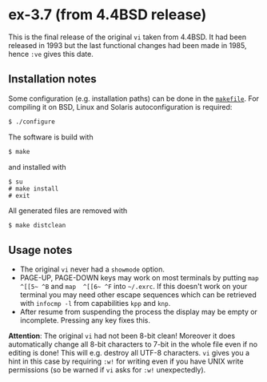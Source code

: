 # ex-3.7 (from 4.4BSD release)
This is the final release of the original `vi` taken from 4.4BSD.
It had been released in 1993 but the last functional changes had been made in 1985,
hence `:ve` gives this date.
## Installation notes
Some configuration (e.g. installation paths) can be done in the
[`makefile`](https://github.com/n-t-roff/ex-3.7_4.4BSD/blob/master/Makefile.in).
For compiling it on BSD, Linux and Solaris autoconfiguration is required:
```sh
$ ./configure
```
The software is build with
```sh
$ make
```
and installed with
```
$ su
# make install
# exit
```
All generated files are removed with
```sh
$ make distclean
```
## Usage notes
* The original `vi` never had a `showmode` option.
* PAGE-UP, PAGE-DOWN keys may work on most terminals by putting
  `map  ^[[5~ ^B` and `map  ^[[6~ ^F` into `~/.exrc`.
  If this doesn't work on your terminal you may need other escape sequences which can be retrieved with
  `infocmp -l` from capabilities `kpp` and `knp`.
* After resume from suspending the process the display may be empty or incomplete.
  Pressing any key fixes this.

**Attention**:
The original `vi` had not been 8-bit clean!
Moreover it does automatically change all 8-bit characters to 7-bit in the whole file even if no editing is done!
This will e.g. destroy all UTF-8 characters.
`vi` gives you a hint in this case by requiring `:w!` for writing even if you have UNIX write permissions
(so be warned if `vi` asks for `:w!` unexpectedly).
